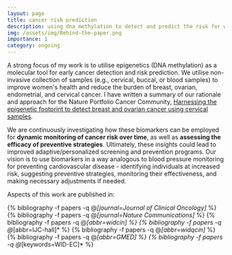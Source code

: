 ```yaml
---
layout: page
title: cancer risk prediction
description: using dna methylation to detect and predict the risk for women's cancers
img: /assets/img/Behind-the-paper.png
importance: 1
category: ongoing
---
```


A strong focus of my work is to utilise epigenetics (DNA methylation) as a molecular tool for early cancer detection and risk prediction. We utilise non-invasive collection of samples (e.g., cervical, buccal, or blood samples) to improve women's health and reduce the burden of breast, ovarian, endometrial, and cervical cancer. I have written a summary of our rationale and approach for the Nature Portfolio Cancer Community, [Harnessing the epigenetic footprint to detect breast and ovarian cancer using cervical samples](https://cancercommunity.nature.com/posts/harnessing-the-epigenetic-footprint-to-detect-breast-and-ovarian-cancer-using-cervical-samples).

We are continuously investigating how these biomarkers can be employed for <b>dynamic monitoring of cancer risk over time</b>, as well as <b>assessing the efficacy of preventive strategies</b>. Ultimately, these insights could lead to improved adaptive/personalized screening and prevention programs. Our vision is to use biomarkers in a way analogous to blood pressure monitoring for preventing cardiovascular disease - identifying individuals at increased risk, suggesting preventive strategies, monitoring their effectiveness, and making necessary adjustments if needed.

Aspects of this work are published in:

<div class="publications">
  
  {% bibliography -f papers -q @*[journal=Journal of Clinical Oncology]* %}
  {% bibliography -f papers -q @*[journal=Nature Communications]* %}
  {% bibliography -f papers -q @*[abbr=widcin] %}
  {% bibliography -f papers -q @*[abbr=IJC-hall]* %}
  {% bibliography -f papers -q @*[abbr=widqcin]* %}
    {% bibliography -f papers -q @*[abbr=GMED] %}
  {% bibliography -f papers -q @*[keywords=WID-EC]* %}

</div>